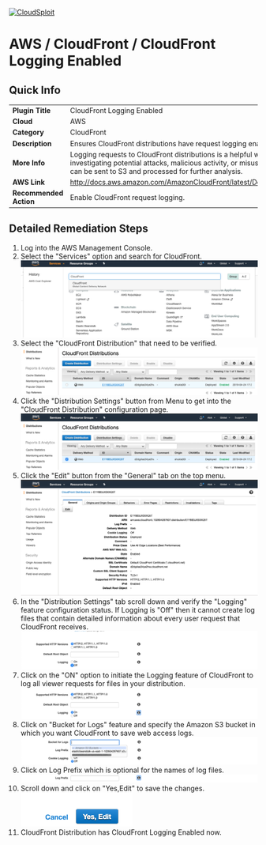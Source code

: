 [![CloudSploit](https://cloudsploit.com/img/logo-new-big-text-100.png "CloudSploit")](https://cloudsploit.com)

# AWS / CloudFront / CloudFront Logging Enabled

## Quick Info

| | |
|-|-|
| **Plugin Title** | CloudFront Logging Enabled |
| **Cloud** | AWS |
| **Category** | CloudFront |
| **Description** | Ensures CloudFront distributions have request logging enabled. |
| **More Info** | Logging requests to CloudFront distributions is a helpful way of detecting and investigating potential attacks, malicious activity, or misuse of backend resources. Logs can be sent to S3 and processed for further analysis. |
| **AWS Link** | http://docs.aws.amazon.com/AmazonCloudFront/latest/DeveloperGuide/AccessLogs.html |
| **Recommended Action** | Enable CloudFront request logging. |

## Detailed Remediation Steps
1. Log into the AWS Management Console.
2. Select the "Services" option and search for CloudFront. </br> ![Step 2](/resources/aws/cloudfront/cloudfront-logging-enabled/step2.png "Step 2 - Services")
3. Select the "CloudFront Distribution" that need to be verified.</br> ![Step 3](/resources/aws/cloudfront/cloudfront-logging-enabled/step3.png "Step 3 - CloudFront Distribution")
4. Click the "Distribution Settings" button from Menu to get into the "CloudFront Distribution" configuration page. </br>![Step 4](/resources/aws/cloudfront/cloudfront-logging-enabled/step4.png "Step 4 - Distribution Settings")
5. Click the "Edit" button from the  "General" tab on the top menu. </br> ![Step 5](/resources/aws/cloudfront/cloudfront-logging-enabled/step5.png "Step 5 - Edit ")
6. In the "Distribution Settings" tab scroll down and verify the "Logging" feature configuration status. If Logging is "Off" then it cannot create log files that contain detailed information about every user request that CloudFront receives.</br> ![Step 6](/resources/aws/cloudfront/cloudfront-logging-enabled/step6.png "Step 6 - Logging")
7. Click on the "ON" option to initiate the Logging feature of CloudFront to log all viewer requests for files in your distribution.</br> ![Step 7](/resources/aws/cloudfront/cloudfront-logging-enabled/step7.png "Step 7 - ON")
8. Click on "Bucket for Logs" feature and specify the Amazon S3 bucket in which you want CloudFront to save web access logs.</br> ![Step 8](/resources/aws/cloudfront/cloudfront-logging-enabled/step8.png "Step 8 - Bucket for Logs")
9. Click on Log Prefix which is optional for the names of log files.</br> ![Step 9](/resources/aws/cloudfront/cloudfront-logging-enabled/step9.png "Step 9 - Log Prefix")
10. Scroll down and click on "Yes,Edit" to save the changes.</br>![Step 10](/resources/aws/cloudfront/cloudfront-logging-enabled/step10.png "Step 10 - Edit")
11. CloudFront Distribution has CloudFront Logging Enabled now.</br>
